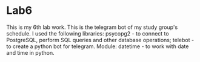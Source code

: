 # Lab6
This is my 6th lab work. This is the telegram bot of my study group's schedule. I used the following libraries: psycopg2 - to connect to PostgreSQL, perform SQL queries and other database operations; telebot - to create a python bot for telegram.  Module: datetime - to work with date and time in python.
